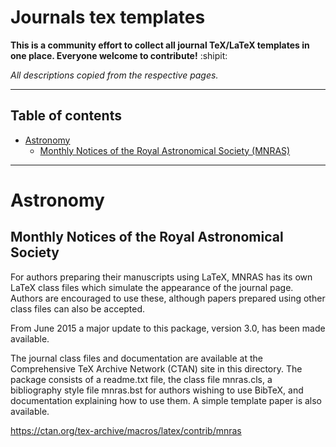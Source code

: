 # Journals tex templates

**This is a community effort to collect all journal TeX/LaTeX templates in one place. Everyone welcome to contribute!** :shipit:

*All descriptions copied from the respective pages.*

***

## Table of contents
- [Astronomy](#astronomy)
  * [Monthly Notices of the Royal Astronomical Society (MNRAS)](#monthly-notices-of-the-royal-astronomical-society)


***
# Astronomy

## Monthly Notices of the Royal Astronomical Society

For authors preparing their manuscripts using LaTeX, MNRAS has its own LaTeX class files which simulate the appearance of the journal page. Authors are encouraged to use these, although papers prepared using other class files can also be accepted.

From June 2015 a major update to this package, version 3.0, has been made available.

The journal class files and documentation are available at the Comprehensive TeX Archive Network (CTAN) site in this directory. The package consists of a readme.txt file, the class file mnras.cls, a bibliography style file mnras.bst for authors wishing to use BibTeX, and documentation explaining how to use them. A simple template paper is also available.

https://ctan.org/tex-archive/macros/latex/contrib/mnras
